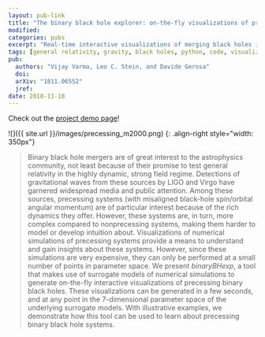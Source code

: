```yaml
---
layout: pub-link
title: "The binary black hole explorer: on-the-fly visualizations of precessing binary black holes"
modified:
categories: pubs
excerpt: "Real-time interactive visualizations of merging black holes in seconds!"
tags: [general relativity, gravity, black holes, python, code, visualization, interactive]
pub:
  authors: "Vijay Varma, Leo C. Stein, and Davide Gerosa"
  doi:
  arXiv: "1811.06552"
  jref:
date: 2018-11-18
---
```


Check out the [project demo page](https://vijayvarma392.github.io/binaryBHexp/)!

![]({{ site.url }}/images/precessing_m2000.png)
{: .align-right style="width: 350px"}
> Binary black hole mergers are of great interest to the astrophysics
> community, not least because of their promise to test general
> relativity in the highly dynamic, strong field regime.  Detections
> of gravitational waves from these sources by LIGO and Virgo have
> garnered widespread media and public attention. Among these sources,
> precessing systems (with misaligned black-hole spin/orbital angular
> momentum) are of particular interest because of the rich dynamics
> they offer.  However, these systems are, in turn, more complex
> compared to nonprecessing systems, making them harder to model or
> develop intuition about. Visualizations of numerical simulations of
> precessing systems provide a means to understand and gain insights
> about these systems. However, since these simulations are very
> expensive, they can only be performed at a small number of points in
> parameter space. We present <em>binaryBHexp</em>, a tool that makes use of
> surrogate models of numerical simulations to generate on-the-fly
> interactive visualizations of precessing binary black holes. These
> visualizations can be generated in a few seconds, and at any point
> in the 7-dimensional parameter space of the underlying surrogate
> models. With illustrative examples, we demonstrate how this tool can
> be used to learn about precessing binary black hole systems.
